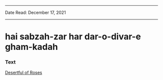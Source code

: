 
---

Date Read: December 17, 2021

---


# hai sabzah-zar har dar-o-divar-e gham-kadah


### Text

[Desertful of Roses](http://www.columbia.edu/itc/mealac/pritchett/00ghalib/129/index_129.html)

